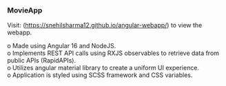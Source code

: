 ### MovieApp

Visit: (<https://snehilsharma12.github.io/angular-webapp/>) to view the webapp. <br>

o Made using Angular 16 and NodeJS. <br>
o Implements REST API calls using RXJS observables to retrieve data from public APIs (RapidAPIs). <br>
o Utilizes angular material library to create a uniform UI experience. <br>
o Application is styled using SCSS framework and CSS variables. <br>
